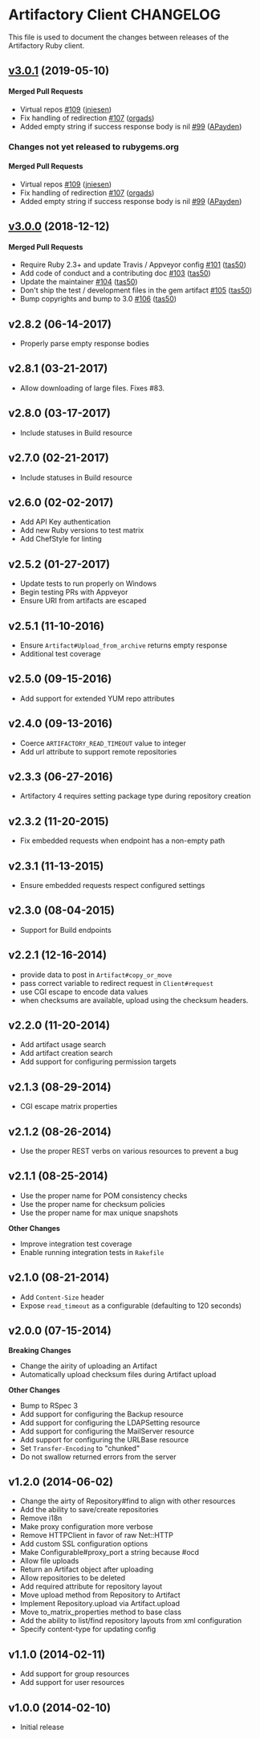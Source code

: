 Artifactory Client CHANGELOG
============================
This file is used to document the changes between releases of the Artifactory
Ruby client.

<!-- latest_release 3.0.1 -->
## [v3.0.1](https://github.com/chef/artifactory-client/tree/v3.0.1) (2019-05-10)

#### Merged Pull Requests
- Virtual repos [#109](https://github.com/chef/artifactory-client/pull/109) ([jniesen](https://github.com/jniesen))
- Fix handling of redirection [#107](https://github.com/chef/artifactory-client/pull/107) ([orgads](https://github.com/orgads))
- Added empty string if success response body is nil [#99](https://github.com/chef/artifactory-client/pull/99) ([APayden](https://github.com/APayden))

<!-- latest_release -->

<!-- release_rollup since=3.0.0 -->
### Changes not yet released to rubygems.org

#### Merged Pull Requests
- Virtual repos [#109](https://github.com/chef/artifactory-client/pull/109) ([jniesen](https://github.com/jniesen))
- Fix handling of redirection [#107](https://github.com/chef/artifactory-client/pull/107) ([orgads](https://github.com/orgads))
- Added empty string if success response body is nil [#99](https://github.com/chef/artifactory-client/pull/99) ([APayden](https://github.com/APayden)) <!-- 3.0.1 -->
<!-- release_rollup -->

<!-- latest_stable_release -->
## [v3.0.0](https://github.com/chef/artifactory-client/tree/v3.0.0) (2018-12-12)

#### Merged Pull Requests
- Require Ruby 2.3+ and update Travis / Appveyor config [#101](https://github.com/chef/artifactory-client/pull/101) ([tas50](https://github.com/tas50))
- Add code of conduct and a contributing doc [#103](https://github.com/chef/artifactory-client/pull/103) ([tas50](https://github.com/tas50))
- Update the maintainer [#104](https://github.com/chef/artifactory-client/pull/104) ([tas50](https://github.com/tas50))
- Don&#39;t ship the test / development files in the gem artifact [#105](https://github.com/chef/artifactory-client/pull/105) ([tas50](https://github.com/tas50))
- Bump copyrights and bump to 3.0 [#106](https://github.com/chef/artifactory-client/pull/106) ([tas50](https://github.com/tas50))
<!-- latest_stable_release -->

v2.8.2 (06-14-2017)
-------------------
- Properly parse empty response bodies

v2.8.1 (03-21-2017)
-------------------
- Allow downloading of large files. Fixes #83.

v2.8.0 (03-17-2017)
-------------------
- Include statuses in Build resource

v2.7.0 (02-21-2017)
-------------------
- Include statuses in Build resource

v2.6.0 (02-02-2017)
-------------------
- Add API Key authentication
- Add new Ruby versions to test matrix
- Add ChefStyle for linting

v2.5.2 (01-27-2017)
-------------------
- Update tests to run properly on Windows
- Begin testing PRs with Appveyor
- Ensure URI from artifacts are escaped

v2.5.1 (11-10-2016)
-------------------
- Ensure `Artifact#Upload_from_archive` returns empty response
- Additional test coverage

v2.5.0 (09-15-2016)
-------------------
- Add support for extended YUM repo attributes

v2.4.0 (09-13-2016)
-------------------
- Coerce `ARTIFACTORY_READ_TIMEOUT` value to integer
- Add url attribute to support remote repositories

v2.3.3 (06-27-2016)
-------------------
- Artifactory 4 requires setting package type during repository creation

v2.3.2 (11-20-2015)
-------------------
- Fix embedded requests when endpoint has a non-empty path

v2.3.1 (11-13-2015)
-------------------
- Ensure embedded requests respect configured settings

v2.3.0 (08-04-2015)
-------------------
- Support for Build endpoints

v2.2.1 (12-16-2014)
-------------------
- provide data to post in `Artifact#copy_or_move`
- pass correct variable to redirect request in `Client#request`
- use CGI escape to encode data values
- when checksums are available, upload using the checksum headers.

v2.2.0 (11-20-2014)
-------------------
- Add artifact usage search
- Add artifact creation search
- Add support for configuring permission targets

v2.1.3 (08-29-2014)
-------------------
- CGI escape matrix properties

v2.1.2 (08-26-2014)
-------------------
- Use the proper REST verbs on various resources to prevent a bug

v2.1.1 (08-25-2014)
-------------------
- Use the proper name for POM consistency checks
- Use the proper name for checksum policies
- Use the proper name for max unique snapshots

**Other Changes**
- Improve integration test coverage
- Enable running integration tests in `Rakefile`

v2.1.0 (08-21-2014)
-------------------
- Add `Content-Size` header
- Expose `read_timeout` as a configurable (defaulting to 120 seconds)

v2.0.0 (07-15-2014)
-------------------
**Breaking Changes**
- Change the airity of uploading an Artifact
- Automatically upload checksum files during Artifact upload

**Other Changes**
- Bump to RSpec 3
- Add support for configuring the Backup resource
- Add support for configuring the LDAPSetting resource
- Add support for configuring the MailServer resource
- Add support for configuring the URLBase resource
- Set `Transfer-Encoding` to "chunked"
- Do not swallow returned errors from the server

v1.2.0 (2014-06-02)
-------------------
- Change the airty of Repository#find to align with other resources
- Add the ability to save/create repositories
- Remove i18n
- Make proxy configuration more verbose
- Remove HTTPClient in favor of raw Net::HTTP
- Add custom SSL configuration options
- Make Configurable#proxy_port a string because #ocd
- Allow file uploads
- Return an Artifact object after uploading
- Allow repositories to be deleted
- Add required attribute for repository layout
- Move upload method from Repository to Artifact
- Implement Repository.upload via Artifact.upload
- Move to_matrix_properties method to base class
- Add the ability to list/find repository layouts from xml configuration
- Specify content-type for updating config

v1.1.0 (2014-02-11)
-------------------
- Add support for group resources
- Add support for user resources

v1.0.0 (2014-02-10)
-------------------
- Initial release
